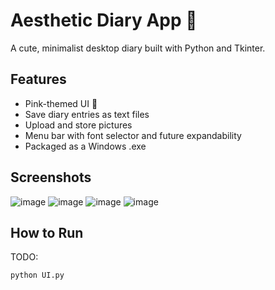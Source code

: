 ﻿# Aesthetic Diary App 💖
A cute, minimalist desktop diary built with Python and Tkinter.

## Features
- Pink-themed UI 🌸
- Save diary entries as text files
- Upload and store pictures
- Menu bar with font selector and future expandability
- Packaged as a Windows .exe

## Screenshots
![image](https://github.com/user-attachments/assets/2b93c40d-2bbb-40f8-8d4f-bd564211cec1)
![image](https://github.com/user-attachments/assets/63fab809-a89d-4e53-9122-ff883ba104b8)
![image](https://github.com/user-attachments/assets/da7b190f-7321-4668-b3a2-0a76d52ddb0f)
![image](https://github.com/user-attachments/assets/71239507-a702-4018-a5f2-0fa07d42c0f2)





## How to Run
TODO:

```bash
python UI.py
